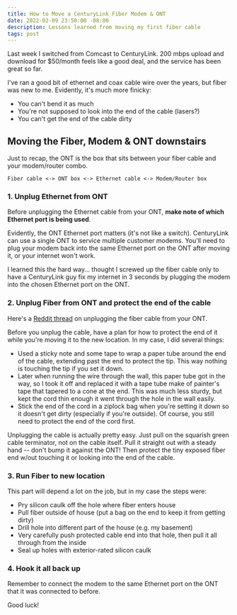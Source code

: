 ```yaml
---
title: How to Move a CenturyLink Fiber Modem & ONT
date: 2022-02-09 23:50:00 -08:00
description: Lessons learned from moving my first fiber cable
tags: post
---
```


Last week I switched from Comcast to CenturyLink. 200 mbps upload and download for $50/month feels like a good deal, and the service has been great so far.

I've ran a good bit of ethernet and coax cable wire over the years, but fiber was new to me. Evidently, it's much more finicky:
- You can't bend it as much
- You're not supposed to look into the end of the cable (lasers?)
- You can't get the end of the cable dirty

## Moving the Fiber, Modem & ONT downstairs

Just to recap, the ONT is the box that sits between your fiber cable and your modem/router combo. 

`Fiber cable <-> ONT box <-> Ethernet cable <-> Modem/Router box`

### 1. Unplug Ethernet from ONT

Before unplugging the Ethernet cable from your ONT, **make note of which Ethernet port is being used**. 

Evidently, the ONT Ethernet port matters (it's not like a switch). CenturyLink can use a single ONT to service multiple customer modems. You'll need to plug your modem back into the same Ethernet port on the ONT after moving it, or your internet won't work.

I learned this the hard way... thought I screwed up the fiber cable only to have a CenturyLink guy fix my internet in 3 seconds by plugging the modem into the chosen Ethernet port on the ONT.

### 2. Unplug Fiber from ONT and protect the end of the cable

Here's a [Reddit thread](https://www.reddit.com/r/centurylink/comments/ko12be/how_do_you_unplug_the_fiber_cable_on_the_ont_box/) on unplugging the fiber cable from your ONT.

Before you unplug the cable, have a plan for how to protect the end of it while you're moving it to the new location. In my case, I did several things:
- Used a sticky note and some tape to wrap a paper tube around the end of the cable, extending past the end to protect the tip. This way nothing is touching the tip if you set it down.
- Later when running the wire through the wall, this paper tube got in the way, so I took it off and replaced it with a tape tube make of painter's tape that tapered to a cone at the end. This was much less sturdy, but kept the cord thin enough it went through the hole in the wall easily.
- Stick the end of the cord in a ziplock bag when you're setting it down so it doesn't get dirty (especially if you're outside). Of course, you still need to protect the end of the cord first.

Unplugging the cable is actually pretty easy. Just pull on the squarish green cable terminator, not on the cable itself. Pull it straight out with a steady hand -- don't bump it against the ONT! Then protect the tiny exposed fiber end w/out touching it or looking into the end of the cable.

### 3. Run Fiber to new location

This part will depend a lot on the job, but in my case the steps were:
- Pry silicon caulk off the hole where fiber enters house
- Pull fiber outside of house (put a bag on the end to keep it from getting dirty)
- Drill hole into different part of the house (e.g. my basement)
- Very carefully push protected cable end into that hole, then pull it all through from the inside
- Seal up holes with exterior-rated silicon caulk

### 4. Hook it all back up

Remember to connect the modem to the same Ethernet port on the ONT that it was connected to before. 

Good luck!